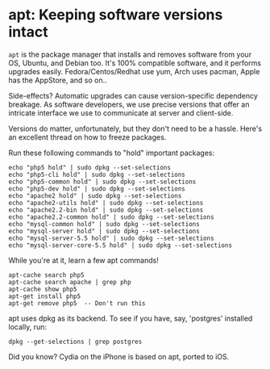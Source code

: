 # apt: Keeping software versions intact

`apt` is the package manager that installs and removes software from your OS, Ubuntu, and Debian too. It's 100% compatible software, and it performs upgrades easily. Fedora/Centos/Redhat use yum, Arch uses pacman, Apple has the AppStore, and so on..

Side-effects? 
Automatic upgrades can cause version-specific dependency breakage.
As software developers, we use precise versions that offer an intricate interface we use to communicate at server and client-side.

Versions do matter, unfortunately, but they don't need to be a hassle.
Here's an excellent thread on how to freeze packages.

Run these following commands to "hold" important packages:

```
echo "php5 hold" | sudo dpkg --set-selections
echo "php5-cli hold" | sudo dpkg --set-selections
echo "php5-common hold" | sudo dpkg --set-selections
echo "php5-dev hold" | sudo dpkg --set-selections
echo "apache2 hold" | sudo dpkg --set-selections
echo "apache2-utils hold" | sudo dpkg --set-selections
echo "apache2.2-bin hold" | sudo dpkg --set-selections
echo "apache2.2-common hold" | sudo dpkg --set-selections
echo "mysql-common hold" | sudo dpkg --set-selections
echo "mysql-server hold" | sudo dpkg --set-selections
echo "mysql-server-5.5 hold" | sudo dpkg --set-selections
echo "mysql-server-core-5.5 hold" | sudo dpkg --set-selections
```

While you're at it, learn a few apt commands!
```
apt-cache search php5
apt-cache search apache | grep php
apt-cache show php5
apt-get install php5
apt-get remove php5  -- Don't run this 
```

apt uses dpkg as its backend. To see if you have, say, 'postgres' installed locally, run:
```
dpkg --get-selections | grep postgres
```

Did you know? Cydia on the iPhone is based on apt, ported to iOS.
